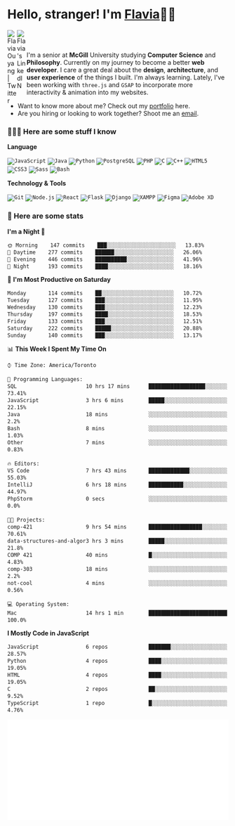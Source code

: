 <h1>Hello, stranger! I'm <a href="https://flaviaouyang.github.io/portfolio-site/">Flavia</a>👋🏻</h1>

<a href="https://twitter.com/FlaviaOuyang">
  <img align="left" alt="Flavia Ouyang | Twitter" width="22px" src="https://raw.githubusercontent.com/peterthehan/peterthehan/master/assets/twitter.svg" />
</a>
<a href="https://www.linkedin.com/in/flavia-ouyang/">
  <img align="left" alt="Flavia's LinkedIN" width="22px" src="https://raw.githubusercontent.com/peterthehan/peterthehan/master/assets/linkedin.svg" />
</a>
<br /><br />

I'm a senior at **McGill** University studying **Computer Science** and **Philosophy**. Currently on my journey to become a better **web developer**. I care a great deal about the **design**, **architecture**, and **user experience** of the things I built. I'm always learning. Lately, I've been working with `three.js` and `GSAP` to incorporate more interactivity & animation into my websites.
  - Want to know more about me? Check out my <a href="https://flaviaouyang.github.io/portfolio-site/">portfolio</a> here. 
  - Are you hiring or looking to work together? Shoot me an <a href="mailto:flavia.ouyang@mail.mcgill.ca">email</a>.


<h3>👩🏻‍💻 Here are some stuff I know</h3>

**Language**

<code><img height="40" src="https://profilinator.rishav.dev/skills-assets/javascript-original.svg" alt="JavaScript" /></code>
<code><img height="40" src="https://profilinator.rishav.dev/skills-assets/java-original-wordmark.svg" alt="Java" /></code>
<code><img height="40" src="https://profilinator.rishav.dev/skills-assets/python-original.svg" alt="Python" /></code>
<code><img height="40" src="https://profilinator.rishav.dev/skills-assets/postgresql-original-wordmark.svg" alt="PostgreSQL" /></code>
<code><img height="40" src="https://profilinator.rishav.dev/skills-assets/php-original.svg" alt="PHP" /></code>
<code><img height="40" src="https://profilinator.rishav.dev/skills-assets/c-original.svg" alt="C" /></code>
<code><img height="40" src="https://profilinator.rishav.dev/skills-assets/cplusplus-original.svg" alt="C++" /></code>
<code><img height="40" src="https://profilinator.rishav.dev/skills-assets/html5-original-wordmark.svg" alt="HTML5" /></code>
<code><img height="40" src="https://profilinator.rishav.dev/skills-assets/css3-original-wordmark.svg" alt="CSS3" /></code>
<code><img height="40" src="https://profilinator.rishav.dev/skills-assets/sass-original.svg" alt="Sass" /></code>
<code><img height="40" src="https://profilinator.rishav.dev/skills-assets/gnu_bash-icon.svg" alt="Bash" /></code>

**Technology & Tools**

<code><img src="https://profilinator.rishav.dev/skills-assets/git-scm-icon.svg" alt="Git" height="40" /></code>
<code><img src="https://profilinator.rishav.dev/skills-assets/nodejs-original-wordmark.svg" alt="Node.js" height="40" /></code>
<code><img src="https://profilinator.rishav.dev/skills-assets/react-original-wordmark.svg" alt="React" height="40" /></code>
<code><img src="https://profilinator.rishav.dev/skills-assets/flask.png" alt="Flask" height="40" /></code>
<code><img src="https://profilinator.rishav.dev/skills-assets/django-original.svg" alt="Django" height="40" /></code>
<code><img src="https://profilinator.rishav.dev/skills-assets/xampp.png" alt="XAMPP" height="40" /></code>
<code><img src="https://profilinator.rishav.dev/skills-assets/figma-icon.svg" alt="Figma" height="40" /></code>
<code><img src="https://profilinator.rishav.dev/skills-assets/adobexd.png" alt="Adobe XD" height="40" /></code>


<h3>📑 Here are some stats</h3>

<!--START_SECTION:waka-->
**I'm a Night 🦉** 

```text
🌞 Morning    147 commits    ███░░░░░░░░░░░░░░░░░░░░░░   13.83% 
🌆 Daytime    277 commits    ██████░░░░░░░░░░░░░░░░░░░   26.06% 
🌃 Evening    446 commits    ██████████░░░░░░░░░░░░░░░   41.96% 
🌙 Night      193 commits    ████░░░░░░░░░░░░░░░░░░░░░   18.16%

```
📅 **I'm Most Productive on Saturday** 

```text
Monday       114 commits    ██░░░░░░░░░░░░░░░░░░░░░░░   10.72% 
Tuesday      127 commits    ███░░░░░░░░░░░░░░░░░░░░░░   11.95% 
Wednesday    130 commits    ███░░░░░░░░░░░░░░░░░░░░░░   12.23% 
Thursday     197 commits    ████░░░░░░░░░░░░░░░░░░░░░   18.53% 
Friday       133 commits    ███░░░░░░░░░░░░░░░░░░░░░░   12.51% 
Saturday     222 commits    █████░░░░░░░░░░░░░░░░░░░░   20.88% 
Sunday       140 commits    ███░░░░░░░░░░░░░░░░░░░░░░   13.17%

```


📊 **This Week I Spent My Time On** 

```text
⌚︎ Time Zone: America/Toronto

💬 Programming Languages: 
SQL                      10 hrs 17 mins      ██████████████████░░░░░░░   73.41% 
JavaScript               3 hrs 6 mins        █████░░░░░░░░░░░░░░░░░░░░   22.15% 
Java                     18 mins             ░░░░░░░░░░░░░░░░░░░░░░░░░   2.2% 
Bash                     8 mins              ░░░░░░░░░░░░░░░░░░░░░░░░░   1.03% 
Other                    7 mins              ░░░░░░░░░░░░░░░░░░░░░░░░░   0.83%

🔥 Editors: 
VS Code                  7 hrs 43 mins       █████████████░░░░░░░░░░░░   55.03% 
IntelliJ                 6 hrs 18 mins       ███████████░░░░░░░░░░░░░░   44.97% 
PhpStorm                 0 secs              ░░░░░░░░░░░░░░░░░░░░░░░░░   0.0%

🐱‍💻 Projects: 
comp-421                 9 hrs 54 mins       █████████████████░░░░░░░░   70.61% 
data-structures-and-algor3 hrs 3 mins        █████░░░░░░░░░░░░░░░░░░░░   21.8% 
COMP 421                 40 mins             █░░░░░░░░░░░░░░░░░░░░░░░░   4.83% 
comp-303                 18 mins             ░░░░░░░░░░░░░░░░░░░░░░░░░   2.2% 
not-cool                 4 mins              ░░░░░░░░░░░░░░░░░░░░░░░░░   0.56%

💻 Operating System: 
Mac                      14 hrs 1 min        █████████████████████████   100.0%

```

**I Mostly Code in JavaScript** 

```text
JavaScript               6 repos             ███████░░░░░░░░░░░░░░░░░░   28.57% 
Python                   4 repos             ████░░░░░░░░░░░░░░░░░░░░░   19.05% 
HTML                     4 repos             ████░░░░░░░░░░░░░░░░░░░░░   19.05% 
C                        2 repos             ██░░░░░░░░░░░░░░░░░░░░░░░   9.52% 
TypeScript               1 repo              █░░░░░░░░░░░░░░░░░░░░░░░░   4.76%

```



<!--END_SECTION:waka-->

<img src="/metrics.plugin.isocalendar.svg" width="700px">
